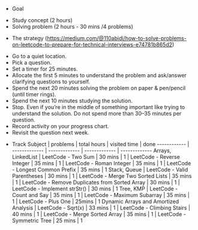 * Goal
- Study concept (2 hours)
- Solving problem (2 hours - 30 mins /4 problems)

* The strategy (https://medium.com/@110abidi/how-to-solve-problems-on-leetcode-to-prepare-for-technical-interviews-e74781b865d2)
- Go to a quiet location.
- Pick a question.
- Set a timer for 25 minutes.
- Allocate the first 5 minutes to understand the problem and ask/answer clarifying questions to yourself.
- Spend the next 20 minutes solving the problem on paper & pen/pencil (until timer rings).
- Spend the next 10 minutes studying the solution.
- Stop. Even if you’re in the middle of something important like trying to understand the solution. Do not spend more than 30–35 minutes per question.
- Record activity on your progress chart.
- Revisit the question next week.

* Track
Subject | problems | total hours | visited time | done
------------ | ------------- | ------------- | ------------- | -------------
Arrays, LinkedList | LeetCode - Two Sum | 30 mins | 1
| LeetCode - Reverse Integer | 35 mins | 1
| LeetCode - Roman Integer | 35 mins | 1
| LeetCode - Longest Common Prefix | 35 mins | 1
Stack, Queue | LeetCode - Valid Parentheses | 30 mins | 1
| LeetCode - Merge Two Sorted Lists | 35 mins | 1
| LeetCode - Remove Duplicates from Sorted Array | 30 mins | 1
| LeetCode - Implement strStr() | 30 mins | 1
Tree, KMP | LeetCode - Count and Say | 35 mins | 1
| LeetCode - Maximum Subarray | 35 mins | 1
| LeetCode - Plus One | 25mins | 1
Dynamic Arrays and Amortized Analysis | LeetCode - Sqrt(x) | 33 mins | 1
| LeetCode - Climbing Stairs | 40 mins | 1
| LeetCode - Merge Sorted Array | 35 mins | 1
| LeetCode - Symmetric Tree | 25 mins | 1
